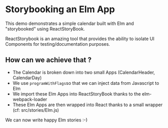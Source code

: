 # Storybooking an Elm App

This demo demonstrates a simple calendar built with Elm and "storybooked" using ReactStoryBook. 

ReactStorybook is an amazing tool that provides the ability to isolate UI Components for testing/documentation purposes. 

## How can we achieve that ? 

- The Calendar is broken down into two small Apps (CalendarHeader, CalendarDay)
- We use `programWithFlags`so that we can inject data from Javascript to Elm
- We import these Elm Apps into ReactStoryBook thanks to the elm-webpack-loader
- These Elm Apps are then wrapped into React thanks to a small wrapper (cf:  src/stories/Elm.js)

We can now write happy Elm stories :-)
